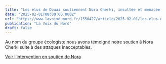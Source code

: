 ```yaml
---
title: "Les élus de Douai soutiennent Nora Cherki, insultée et menacée sur les réseaux sociaux"
date: "2025-02-01T08:00:00.000Z"
url: "https://www.lavoixdunord.fr/1550427/article/2025-02-01/les-elus-de-douai-soutiennent-nora-cherki-insultee-et-menacee-sur-les-reseaux"
publication: "La Voix du Nord"
draft: false
---
```


Au nom du groupe écologiste nous avons témoigné notre soutien à Nora Cherki suite à des attaques inacceptables.

[Voir l’intervention en soutien de Nora](https://youtu.be/4AVlLUJrXmo?si=ahnhsasQLLNvujfl&t=15370 "📺")
